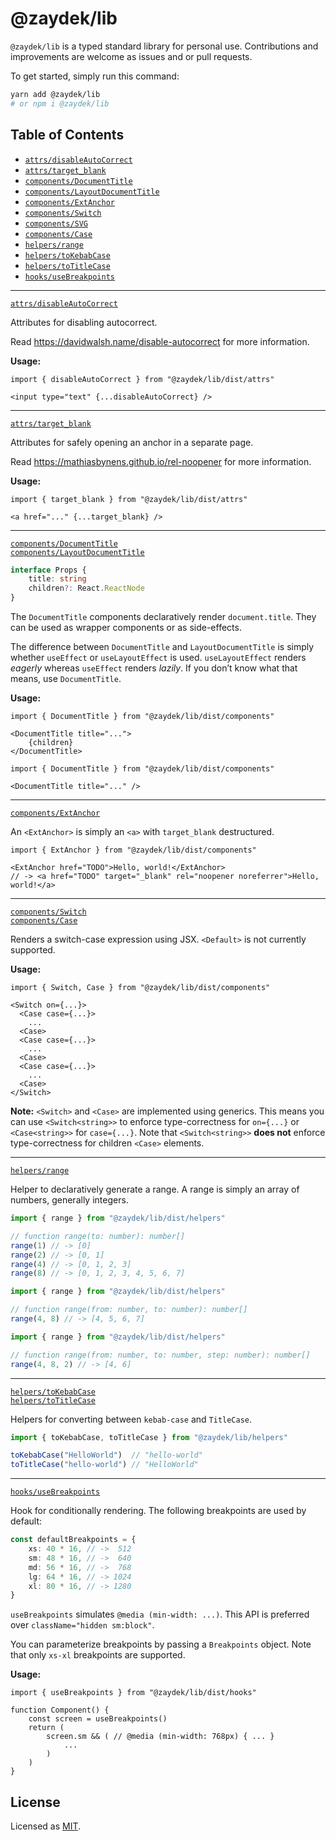# @zaydek/lib

`@zaydek/lib` is a typed standard library for personal use. Contributions and improvements are welcome as issues and or
pull requests.

To get started, simply run this command:

```bash
yarn add @zaydek/lib
# or npm i @zaydek/lib
```

## Table of Contents

- [`attrs/disableAutoCorrect`](#disableAutoCorrect)
- [`attrs/target_blank`](#target_blank)
- [`components/DocumentTitle`](#DocumentTitle)
- [`components/LayoutDocumentTitle`](#LayoutDocumentTitle)
- [`components/ExtAnchor`](#ExtAnchor)
- [`components/Switch`](#Switch)
- [`components/SVG`](#SVG)
- [`components/Case`](#Case)
- [`helpers/range`](#range)
- [`helpers/toKebabCase`](#toKebabCase)
- [`helpers/toTitleCase`](#toTitleCase)
- [`hooks/useBreakpoints`](#useBreakpoints)

---

<a id="disableAutoCorrect" href="#disableAutoCorrect">`attrs/disableAutoCorrect`</a><br>

Attributes for disabling autocorrect.

Read https://davidwalsh.name/disable-autocorrect for more information.

**Usage:**

<!-- prettier-ignore -->
```tsx
import { disableAutoCorrect } from "@zaydek/lib/dist/attrs"

<input type="text" {...disableAutoCorrect} />
```

---

<a id="target_blank" href="#target_blank">`attrs/target_blank`</a>

Attributes for safely opening an anchor in a separate page.

Read https://mathiasbynens.github.io/rel-noopener for more information.

**Usage:**

<!-- prettier-ignore -->
```tsx
import { target_blank } from "@zaydek/lib/dist/attrs"

<a href="..." {...target_blank} />
```

---

<a id="DocumentTitle" href="#DocumentTitle">`components/DocumentTitle`</a><br>
<a id="LayoutDocumentTitle" href="#LayoutDocumentTitle">`components/LayoutDocumentTitle`</a>

```ts
interface Props {
	title: string
	children?: React.ReactNode
}
```

The `DocumentTitle` components declaratively render `document.title`. They can be used as wrapper components or as
side-effects.

The difference between `DocumentTitle` and `LayoutDocumentTitle` is simply whether `useEffect` or `useLayoutEffect` is
used. `useLayoutEffect` renders _eagerly_ whereas `useEffect` renders _lazily_. If you don’t know what that means, use
`DocumentTitle`.

**Usage:**

<!-- prettier-ignore -->
```tsx
import { DocumentTitle } from "@zaydek/lib/dist/components"

<DocumentTitle title="...">
	{children}
</DocumentTitle>
```

<!-- prettier-ignore -->
```tsx
import { DocumentTitle } from "@zaydek/lib/dist/components"

<DocumentTitle title="..." />
```

---

<a id="ExtAnchor" href="#ExtAnchor">`components/ExtAnchor`</a><br>

An `<ExtAnchor>` is simply an `<a>` with `target_blank` destructured.

<!-- prettier-ignore -->
```tsx
import { ExtAnchor } from "@zaydek/lib/dist/components"

<ExtAnchor href="TODO">Hello, world!</ExtAnchor>
// -> <a href="TODO" target="_blank" rel="noopener noreferrer">Hello, world!</a>
```

---

<!-- prettier-ignore -->
<a id="Switch" href="#Switch">`components/Switch`</a><br>
<a id="Case" href="#Case">`components/Case`</a><br>

Renders a switch-case expression using JSX. `<Default>` is not currently supported.

**Usage:**

```tsx
import { Switch, Case } from "@zaydek/lib/dist/components"

<Switch on={...}>
  <Case case={...}>
    ...
  <Case>
  <Case case={...}>
    ...
  <Case>
  <Case case={...}>
    ...
  <Case>
</Switch>
```

**Note:** `<Switch>` and `<Case>` are implemented using generics. This means you can use `<Switch<string>>` to enforce
type-correctness for `on={...}` or `<Case<string>>` for `case={...}`. Note that `<Switch<string>>` **does not** enforce
type-correctness for children `<Case>` elements.

---

<a id="range" href="#range">`helpers/range`</a><br>

Helper to declaratively generate a range. A range is simply an array of numbers, generally integers.

```ts
import { range } from "@zaydek/lib/dist/helpers"

// function range(to: number): number[]
range(1) // -> [0]
range(2) // -> [0, 1]
range(4) // -> [0, 1, 2, 3]
range(8) // -> [0, 1, 2, 3, 4, 5, 6, 7]
```

```ts
import { range } from "@zaydek/lib/dist/helpers"

// function range(from: number, to: number): number[]
range(4, 8) // -> [4, 5, 6, 7]
```

```ts
import { range } from "@zaydek/lib/dist/helpers"

// function range(from: number, to: number, step: number): number[]
range(4, 8, 2) // -> [4, 6]
```

---

<a id="toKebabCase" href="#toKebabCase">`helpers/toKebabCase`</a><br>
<a id="toTitleCase" href="#toTitleCase">`helpers/toTitleCase`</a><br>

Helpers for converting between `kebab-case` and `TitleCase`.

<!-- prettier-ignore -->
```ts
import { toKebabCase, toTitleCase } from "@zaydek/lib/helpers"

toKebabCase("HelloWorld")  // "hello-world"
toTitleCase("hello-world") // "HelloWorld"
```

---

<a id="useBreakpoints" href="#useBreakpoints">`hooks/useBreakpoints`</a><br>

Hook for conditionally rendering. The following breakpoints are used by default:

```ts
const defaultBreakpoints = {
	xs: 40 * 16, // ->  512
	sm: 48 * 16, // ->  640
	md: 56 * 16, // ->  768
	lg: 64 * 16, // -> 1024
	xl: 80 * 16, // -> 1280
}
```

`useBreakpoints` simulates `@media (min-width: ...)`. This API is preferred over `className="hidden sm:block"`.

You can parameterize breakpoints by passing a `Breakpoints` object. Note that only `xs-xl` breakpoints are supported.

**Usage:**

```tsx
import { useBreakpoints } from "@zaydek/lib/dist/hooks"

function Component() {
	const screen = useBreakpoints()
	return (
		screen.sm && ( // @media (min-width: 768px) { ... }
			...
		)
	)
}
```

## License

Licensed as [MIT](./LICENSE).
